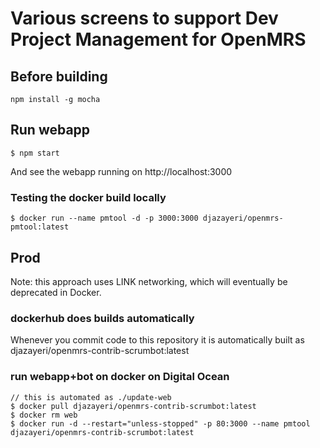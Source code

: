 # Various screens to support Dev Project Management for OpenMRS

## Before building

    npm install -g mocha

## Run webapp

    $ npm start
    
And see the webapp running on http://localhost:3000

### Testing the docker build locally

    $ docker run --name pmtool -d -p 3000:3000 djazayeri/openmrs-pmtool:latest

## Prod

Note: this approach uses LINK networking, which will eventually be deprecated in Docker.
    
### dockerhub does builds automatically

Whenever you commit code to this repository it is automatically built as djazayeri/openmrs-contrib-scrumbot:latest 

### run webapp+bot on docker on Digital Ocean

    // this is automated as ./update-web
    $ docker pull djazayeri/openmrs-contrib-scrumbot:latest
    $ docker rm web
    $ docker run -d --restart="unless-stopped" -p 80:3000 --name pmtool djazayeri/openmrs-contrib-scrumbot:latest
